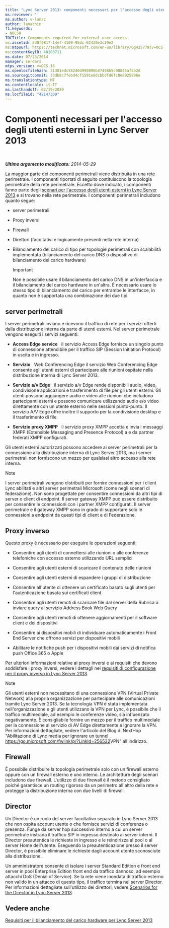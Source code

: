 ```yaml
---
title: "Lync Server 2013: componenti necessari per l'accesso degli utenti esterni"
ms.reviewer: ''
ms.author: v-lanac
author: lanachin
f1.keywords:
- NOCSH
TOCTitle: Components required for external user access
ms:assetid: 2d0f9817-14e7-4109-95dc-62420e3c29e2
ms:mtpsurl: https://technet.microsoft.com/en-us/library/Gg425779(v=OCS.15)
ms:contentKeyID: 48183711
ms.date: 07/23/2014
manager: serdars
mtps_version: v=OCS.15
ms.openlocfilehash: 31381edc58240d990096b47498b5c98845af5b2d
ms.sourcegitcommit: 33db8c7febd4cf1591e8dcbbdfd6fc8e8925896e
ms.translationtype: MT
ms.contentlocale: it-IT
ms.lasthandoff: 02/19/2020
ms.locfileid: "42147309"
---
```

<div data-xmlns="http://www.w3.org/1999/xhtml">

<div class="topic" data-xmlns="http://www.w3.org/1999/xhtml" data-msxsl="urn:schemas-microsoft-com:xslt" data-cs="http://msdn.microsoft.com/">

<div data-asp="https://msdn2.microsoft.com/asp">

# <a name="components-required-for-external-user-access-in-lync-server-2013"></a>Componenti necessari per l'accesso degli utenti esterni in Lync Server 2013

</div>

<div id="mainSection">

<div id="mainBody">

<span> </span>

_**Ultimo argomento modificato:** 2014-05-29_

La maggior parte dei componenti perimetrali viene distribuita in una rete perimetrale. I componenti riportati di seguito costituiscono la topologia perimetrale della rete perimetrale. Eccetto dove indicato, i componenti fanno parte degli [scenari per l'accesso degli utenti esterni in Lync Server 2013](lync-server-2013-scenarios-for-external-user-access.md) e si trovano nella rete perimetrale. I componenti perimetrali includono quanto segue:

  - server perimetrali

  - Proxy inversi

  - Firewall

  - Direttori (facoltativi e logicamente presenti nella rete interna)

  - Bilanciamento del carico di tipo per topologie perimetrali con scalabilità implementata (bilanciamento del carico DNS o dispositivo di bilanciamento del carico hardware)
    
    <div>
    

    > [!IMPORTANT]  
    > Non è possibile usare il bilanciamento del carico DNS in un'interfaccia e il bilanciamento del carico hardware in un'altra. È necessario usare lo stesso tipo di bilanciamento del carico per entrambe le interfacce, in quanto non è supportata una combinazione dei due tipi.

    
    </div>

<div>

## <a name="edge-servers"></a>server perimetrali

I server perimetrali inviano e ricevono il traffico di rete per i servizi offerti dalla distribuzione interna da parte di utenti esterni. Nel server perimetrale vengono eseguiti i servizi seguenti:

  - **Access Edge service**   il servizio Access Edge fornisce un singolo punto di connessione attendibile per il traffico SIP (Session Initiation Protocol) in uscita e in ingresso.

  - **Servizio**   Web Conferencing Edge il servizio Web Conferencing Edge consente agli utenti esterni di partecipare alle riunioni ospitate nella distribuzione interna di Lync Server 2013.

  - **Servizio a/v Edge**   il servizio a/v Edge rende disponibili audio, video, condivisione applicazioni e trasferimento di file per gli utenti esterni. Gli utenti possono aggiungere audio e video alle riunioni che includono partecipanti esterni e possono comunicare utilizzando audio e/o video direttamente con un utente esterno nelle sessioni punto-punto. Il servizio A/V Edge offre inoltre il supporto per la condivisione desktop e il trasferimento di file.

  - **Servizio proxy XMPP**   il servizio proxy XMPP accetta e invia i messaggi XMPP (Extensible Messaging and Presence Protocol) a e da partner federati XMPP configurati.

Gli utenti esterni autorizzati possono accedere ai server perimetrali per la connessione alla distribuzione interna di Lync Server 2013, ma i server perimetrali non forniscono un mezzo per qualsiasi altro accesso alla rete interna.

<div>


> [!NOTE]  
> I server perimetrali vengono distribuiti per fornire connessioni per i client Lync abilitati e altri server perimetrali Microsoft (come negli scenari di federazione). Non sono progettate per consentire connessioni da altri tipi di server o client di endpoint. Il server gateway XMPP può essere distribuito per consentire le connessioni con i partner XMPP configurati. Il server perimetrale e il gateway XMPP sono in grado di supportare solo le connessioni a endpoint da questi tipi di client e di Federazione.



</div>

</div>

<div>

## <a name="reverse-proxy"></a>Proxy inverso

Questo proxy è necessario per eseguire le operazioni seguenti:

  - Consentire agli utenti di connettersi alle riunioni o alle conferenze telefoniche con accesso esterno utilizzando URL semplici

  - Consentire agli utenti esterni di scaricare il contenuto delle riunioni

  - Consentire agli utenti esterni di espandere i gruppi di distribuzione

  - Consentire all'utente di ottenere un certificato basato sugli utenti per l'autenticazione basata sui certificati client

  - Consentire agli utenti remoti di scaricare file dal server della Rubrica o inviare query al servizio Address Book Web Query

  - Consentire agli utenti remoti di ottenere aggiornamenti per il software client e dei dispositivi

  - Consentire ai dispositivi mobili di individuare automaticamente i Front End Server che offrono servizi per dispositivi mobili

  - Abilitare le notifiche push per i dispositivi mobili dai servizi di notifica push Office 365 o Apple

Per ulteriori informazioni relative ai proxy inversi e ai requisiti che devono soddisfare i proxy inversi, vedere i dettagli nei [requisiti di configurazione per il proxy inverso in Lync Server 2013](lync-server-2013-configuration-requirements-for-reverse-proxy.md).

<div>


> [!NOTE]  
> Gli utenti esterni non necessitano di una connessione VPN (Virtual Private Network) alla propria organizzazione per partecipare alle comunicazioni tramite Lync Server 2013. Se la tecnologia VPN è stata implementata nell'organizzazione e gli utenti utilizzano la VPN per Lync, è possibile che il traffico multimediale, ad esempio le conferenze video, sia influenzato negativamente. È consigliabile fornire un mezzo per il traffico multimediale per la connessione al servizio di AV Edge direttamente e ignorare la VPN. Per informazioni dettagliate, vedere l'articolo del Blog di NextHop "Abilitazione di Lync media per ignorare un tunnel <A href="https://go.microsoft.com/fwlink/p/?linkid=256532">https://go.microsoft.com/fwlink/p/?LinkId=256532</A>VPN" all'indirizzo.



</div>

</div>

<div>

## <a name="firewall"></a>Firewall

È possibile distribuire la topologia perimetrale solo con un firewall esterno oppure con un firewall esterno e uno interno. Le architetture degli scenari includono due firewall. L'utilizzo di due firewall è il metodo consigliato poiché garantisce un routing rigoroso da un perimetro all'altro della rete e protegge la distribuzione interna con due livelli di firewall.

</div>

<div>

## <a name="director"></a>Director

Un Director è un ruolo del server facoltativo separato in Lync Server 2013 che non ospita account utente o che fornisce servizi di conferenza o presenza. Funge da server hop successivo interno a cui un server perimetrale instrada il traffico SIP in ingresso destinato ai server interni. Il Director preautentica le richieste in ingresso e le reindirizza al pool o al server Home dell'utente. Eseguendo la preautenticazione presso il server Director, è possibile eliminare le richieste dagli account utente sconosciute alla distribuzione.

Un amministratore consente di isolare i server Standard Edition e front end server in pool Enterprise Edition front end da traffico dannoso, ad esempio attacchi DoS (Denial of Service). Se la rete viene inondata di traffico esterno non valido in un attacco di questo tipo, il traffico termina nel server Director. Per informazioni dettagliate sull'utilizzo dei direttori, vedere [Scenarios for the Director in Lync Server 2013](lync-server-2013-scenarios-for-the-director.md).

</div>

<div>

## <a name="see-also"></a>Vedere anche


[Requisiti per il bilanciamento del carico hardware per Lync Server 2013](lync-server-2013-hardware-load-balancer-requirements.md)  
  

</div>

</div>

<span> </span>

</div>

</div>

</div>


